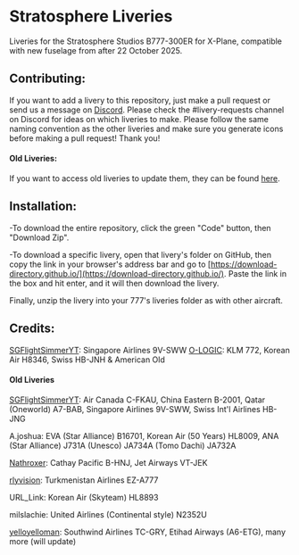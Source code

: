 # Stratosphere Liveries

Liveries for the Stratosphere Studios B777-300ER for X-Plane, compatible with new fuselage from after 22 October 2025.

## Contributing:

If you want to add a livery to this repository, just make a pull request or send us a message on [Discord](https://discord.com/invite/eU2vWCtmFX). Please check the #livery-requests channel on Discord for ideas on which liveries to make. Please follow the same naming convention as the other liveries and make sure you generate icons before making a pull request! Thank you!

#### Old Liveries:
If you want to access old liveries to update them, they can be found [here](https://github.com/Stratosphere-Studios/Stratosphere-Liveries/tree/511317b9267678f0e8ab0db492878837f2ce6478).

## Installation:
-To download the entire repository, click the green "Code" button, then "Download Zip".

-To download a specific livery, open that livery's folder on GitHub, then copy the link in your browser's address bar and go to [https://download-directory.github.io/](https://download-directory.github.io/). Paste the link in the box and hit enter, and it will then download the livery.

Finally, unzip the livery into your 777's liveries folder as with other aircraft.

## Credits:
[SGFlightSimmerYT](https://github.com/SGFlightSimmerYT): Singapore Airlines 9V-SWW
[O-LOGIC](https://github.com/O-LOGIC): KLM 772, Korean Air H8346, Swiss HB-JNH & American Old

#### Old Liveries
[SGFlightSimmerYT](https://github.com/SGFlightSimmerYT): Air Canada C-FKAU, China Eastern B-2001, Qatar (Oneworld) A7-BAB, Singapore Airlines 9V-SWW, Swiss Int'l Airlines HB-JNG

A.joshua: EVA (Star Alliance) B16701, Korean Air (50 Years) HL8009, ANA (Star Alliance) J731A (Unesco) JA734A (Tomo Dachi) JA732A

[Nathroxer](https://github.com/nathroxer): Cathay Pacific B-HNJ, Jet Airways VT-JEK

[rlyvision](https://github.com/hamzaelasmar): Turkmenistan Airlines EZ-A777

URL_Link: Korean Air (Skyteam) HL8893

milslachie: United Airlines (Continental style) N2352U

[yelloyelloman](https://github.com/yelloyelloman): Southwind Airlines TC-GRY, Etihad Airways (A6-ETG), many more (will update)
